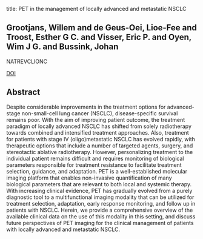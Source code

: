 title: PET in the management of locally advanced and metastatic NSCLC

## Grootjans, Willem and de Geus-Oei, Lioe-Fee and Troost, Esther G C. and Visser, Eric P. and Oyen, Wim J G. and Bussink, Johan
NATREVCLIONC

<a href="https://doi.org/10.1038/nrclinonc.2015.75">DOI</a>

## Abstract
Despite considerable improvements in the treatment options for advanced-stage non-small-cell lung cancer (NSCLC), disease-specific survival remains poor. With the aim of improving patient outcome, the treatment paradigm of locally advanced NSCLC has shifted from solely radiotherapy towards combined and intensified treatment approaches. Also, treatment for patients with stage IV (oligo)metastatic NSCLC has evolved rapidly, with therapeutic options that include a number of targeted agents, surgery, and stereotactic ablative radiotherapy. However, personalizing treatment to the individual patient remains difficult and requires monitoring of biological parameters responsible for treatment resistance to facilitate treatment selection, guidance, and adaptation. PET is a well-established molecular imaging platform that enables non-invasive quantification of many biological parameters that are relevant to both local and systemic therapy. With increasing clinical evidence, PET has gradually evolved from a purely diagnostic tool to a multifunctional imaging modality that can be utilized for treatment selection, adaptation, early response monitoring, and follow up in patients with NSCLC. Herein, we provide a comprehensive overview of the available clinical data on the use of this modality in this setting, and discuss future perspectives of PET imaging for the clinical management of patients with locally advanced and metastatic NSCLC.

